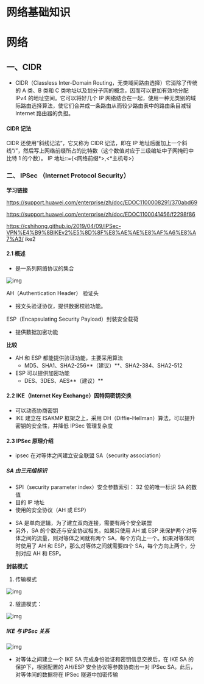 # 网络基础知识


<!--more-->

# 网络

## 一、CIDR

- CIDR（Classless Inter-Domain Routing，无类域间路由选择）它消除了传统的 A 类、B 类和 C 类地址以及划分子网的概念，因而可以更加有效地分配 IPv4 的地址空间。它可以将好几个 IP 网络结合在一起，使用一种无类别的域际路由选择算法，使它们合并成一条路由从而较少路由表中的路由条目减轻 Internet 路由器的负担。

#### CIDR 记法

CIDR 还使用“斜线记法”，它又称为 CIDR 记法，即在 IP 地址后面加上一个斜线“/”，然后写上网络前缀所占的比特数（这个数值对应于三级编址中子网掩码中比特 1 的个数）。 IP 地址::={<网络前缀*>,<*主机号>}

### 二、 IPSec （Internet Protocol Security）

**学习链接**

https://support.huawei.com/enterprise/zh/doc/EDOC1100008291/370abd69

https://support.huawei.com/enterprise/zh/doc/EDOC1100041456/f2298f86

https://cshihong.github.io/2019/04/09/IPSec-VPN%E4%B9%8BIKEv2%E5%8D%8F%E8%AE%AE%E8%AF%A6%E8%A7%A3/ ike2

#### 2.1 概述

- 是一系列网络协议的集合

<img src="https://download.huawei.com/mdl/image/download?uuid=fe4b80a544094edc82693030af0b7376" alt="img" style="zoom:100%;" />

AH（Authentication Header） 验证头

- 报文头验证协议，提供数据校验功能。

ESP（Encapsulating Security Payload）封装安全载荷

- 提供数据加密功能

**比较**

- AH 和 ESP 都能提供验证功能，主要采用算法
  - MD5、SHA1、SHA2-256**（建议）**、SHA2-384、SHA2-512
- ESP 可以提供加密功能
  - DES、3DES、AES**（建议）**

#### 2.2 IKE（Internet Key Exchange）因特网密钥交换

- 可以动态协商密钥
- IKE 建立在 ISAKMP 框架之上，采用 DH（Diffie-Hellman）算法，可以提升密钥的安全性，并降低 IPSec 管理复杂度

#### 2.3 IPSec 原理介绍

- ipsec 在对等体之间建立安全联盟 SA（security association）

##### SA 由三元组标识

- SPI（security parameter index）安全参数索引： 32 位的唯一标识 SA 的数值
- 目的 IP 地址
- 使用的安全协议（AH 或 ESP）

* SA 是单向逻辑，为了建立双向连接，需要有两个安全联盟
* 另外，SA 的个数还与安全协议相关。如果只使用 AH 或 ESP 来保护两个对等体之间的流量，则对等体之间就有两个 SA，每个方向上一个。如果对等体同时使用了 AH 和 ESP，那么对等体之间就需要四个 SA，每个方向上两个，分别对应 AH 和 ESP。

**封装模式**

1. 传输模式

<img src="https://download.huawei.com/mdl/image/download?uuid=f0852c852404411f929b2fe01de30b92" alt="img" style="zoom:100%;" />

2. 隧道模式：

<img src="https://download.huawei.com/mdl/image/download?uuid=fa9bc6e3d2bd4b4da98d3c997582044c" alt="img" style="zoom:100%;" />

##### IKE 与 IPSec 关系

<img src="https://download.huawei.com/mdl/image/download?uuid=e9a70ce686f1456bbe060cd6234b7d7e" alt="img" style="zoom:100%;" />

- 对等体之间建立一个 IKE SA 完成身份验证和密钥信息交换后，在 IKE SA 的保护下，根据配置的 AH/ESP 安全协议等参数协商出一对 IPSec SA。此后，对等体间的数据将在 IPSec 隧道中加密传输

